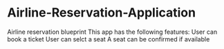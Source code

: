 # Airline-Reservation-Application
Airline reservation blueprint
This app has the following features: 
User can book a ticket
User can selct a seat
A seat can be confirmed if available
